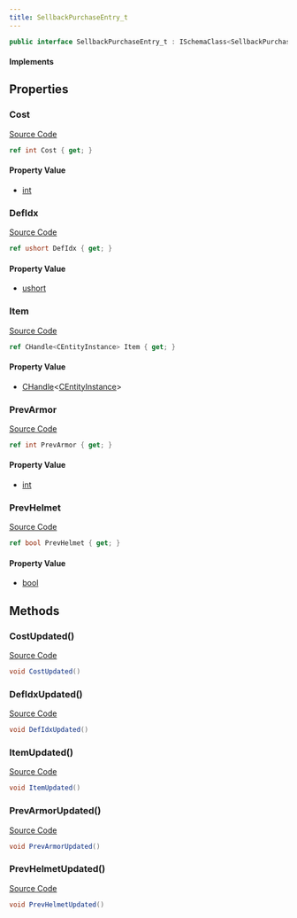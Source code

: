 ```yaml
---
title: SellbackPurchaseEntry_t
---
```


```csharp
public interface SellbackPurchaseEntry_t : ISchemaClass<SellbackPurchaseEntry_t>, ISchemaField, ISchemaClass, INativeHandle
```

#### Implements

## Properties

### Cost

[Source Code](https://github.com/swiftly-solution/swiftlys2/blob/beta/managed/src/SwiftlyS2.Generated/Schemas/Interfaces/SellbackPurchaseEntry_t.cs#L18)

```csharp
ref int Cost { get; }
```

#### Property Value

- [int](https://learn.microsoft.com/dotnet/api/system.int32)

### DefIdx

[Source Code](https://github.com/swiftly-solution/swiftlys2/blob/beta/managed/src/SwiftlyS2.Generated/Schemas/Interfaces/SellbackPurchaseEntry_t.cs#L16)

```csharp
ref ushort DefIdx { get; }
```

#### Property Value

- [ushort](https://learn.microsoft.com/dotnet/api/system.uint16)

### Item

[Source Code](https://github.com/swiftly-solution/swiftlys2/blob/beta/managed/src/SwiftlyS2.Generated/Schemas/Interfaces/SellbackPurchaseEntry_t.cs#L24)

```csharp
ref CHandle<CEntityInstance> Item { get; }
```

#### Property Value

- [CHandle](/docs/api/shared/natives/chandle-1)<[CEntityInstance](/docs/api/shared/schemadefinitions/centityinstance)>

### PrevArmor

[Source Code](https://github.com/swiftly-solution/swiftlys2/blob/beta/managed/src/SwiftlyS2.Generated/Schemas/Interfaces/SellbackPurchaseEntry_t.cs#L20)

```csharp
ref int PrevArmor { get; }
```

#### Property Value

- [int](https://learn.microsoft.com/dotnet/api/system.int32)

### PrevHelmet

[Source Code](https://github.com/swiftly-solution/swiftlys2/blob/beta/managed/src/SwiftlyS2.Generated/Schemas/Interfaces/SellbackPurchaseEntry_t.cs#L22)

```csharp
ref bool PrevHelmet { get; }
```

#### Property Value

- [bool](https://learn.microsoft.com/dotnet/api/system.boolean)

## Methods

### CostUpdated()

[Source Code](https://github.com/swiftly-solution/swiftlys2/blob/beta/managed/src/SwiftlyS2.Generated/Schemas/Interfaces/SellbackPurchaseEntry_t.cs#L27)

```csharp
void CostUpdated()
```

### DefIdxUpdated()

[Source Code](https://github.com/swiftly-solution/swiftlys2/blob/beta/managed/src/SwiftlyS2.Generated/Schemas/Interfaces/SellbackPurchaseEntry_t.cs#L26)

```csharp
void DefIdxUpdated()
```

### ItemUpdated()

[Source Code](https://github.com/swiftly-solution/swiftlys2/blob/beta/managed/src/SwiftlyS2.Generated/Schemas/Interfaces/SellbackPurchaseEntry_t.cs#L30)

```csharp
void ItemUpdated()
```

### PrevArmorUpdated()

[Source Code](https://github.com/swiftly-solution/swiftlys2/blob/beta/managed/src/SwiftlyS2.Generated/Schemas/Interfaces/SellbackPurchaseEntry_t.cs#L28)

```csharp
void PrevArmorUpdated()
```

### PrevHelmetUpdated()

[Source Code](https://github.com/swiftly-solution/swiftlys2/blob/beta/managed/src/SwiftlyS2.Generated/Schemas/Interfaces/SellbackPurchaseEntry_t.cs#L29)

```csharp
void PrevHelmetUpdated()
```

